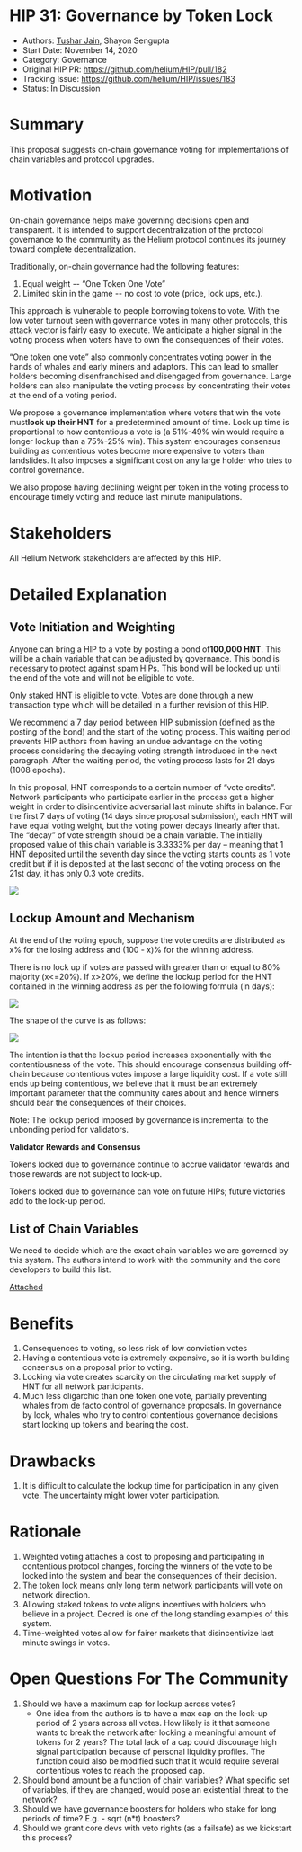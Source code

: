 # HIP 31: Governance by Token Lock

- Authors: [Tushar Jain](https://github.com/@tjmcc), Shayon Sengupta
- Start Date: November 14, 2020
- Category: Governance
- Original HIP PR: https://github.com/helium/HIP/pull/182
- Tracking Issue: https://github.com/helium/HIP/issues/183
- Status: In Discussion

# Summary
[summary]: #summary

This proposal suggests on-chain governance voting for implementations of chain variables and protocol upgrades.


# Motivation
[motivation]: #motivation

On-chain governance helps make governing decisions open and transparent. It is intended to support decentralization of the protocol governance to the community as the Helium protocol continues its journey toward complete decentralization.

Traditionally, on-chain governance had the following features:

1. Equal weight -- “One Token One Vote”
2. Limited skin in the game -- no cost to vote (price, lock ups, etc.).

This approach is vulnerable to people borrowing tokens to vote. With the low voter turnout seen with governance votes in many other protocols, this attack vector is fairly easy to execute. We anticipate a higher signal in the voting process when voters have to own the consequences of their votes.

“One token one vote” also commonly concentrates voting power in the hands of whales and early miners and adaptors. This can lead to smaller holders becoming disenfranchised and disengaged from governance. Large holders can also manipulate the voting process by concentrating their votes at the end of a voting period.

We propose a governance implementation where voters that win the vote must**lock up their HNT** for a predetermined amount of time. Lock up time is proportional to how contentious a vote is (a 51%-49% win would require a longer lockup than a 75%-25% win). This system encourages consensus building as contentious votes become more expensive to voters than landslides. It also imposes a significant cost on any large holder who tries to control governance.

We also propose having declining weight per token in the voting process to encourage timely voting and reduce last minute manipulations.


# Stakeholders
[stakeholders]: #stakeholders

All Helium Network stakeholders are affected by this HIP.

# Detailed Explanation
[detailed-explanation]: #detailed-explanation

## Vote Initiation and Weighting

Anyone can bring a HIP to a vote by posting a bond of**100,000 HNT**. This will be a chain variable that can be adjusted by governance. This bond is necessary to protect against spam HIPs. This bond will be locked up until the end of the vote and will not be eligible to vote.

Only staked HNT is eligible to vote. Votes are done through a new transaction type which will be detailed in a further revision of this HIP.

We recommend a 7 day period between HIP submission (defined as the posting of the bond) and the start of the voting process. This waiting period prevents HIP authors from having an undue advantage on the voting process considering the decaying voting strength introduced in the next paragraph. After the waiting period, the voting process lasts for 21 days (1008 epochs).

In this proposal, HNT corresponds to a certain number of “vote credits”. Network participants who participate earlier in the process get a higher weight in order to disincentivize adversarial last minute shifts in balance. For the first 7 days of voting (14 days since proposal submission), each HNT will have equal voting weight, but the voting power decays linearly after that. The “decay” of vote strength should be a chain variable. The initially proposed value of this chain variable is 3.3333% per day – meaning that 1 HNT deposited until the seventh day since the voting starts counts as 1 vote credit but if it is deposited at the last second of the voting process on the 21st day, it has only 0.3 vote credits.

![](https://lh4.googleusercontent.com/PuwNiLI82brcIcWHTJNMMhVx3aNV6wmQ1g43Akd19Wr1ykRifYmrSOi6LXbnMnNwFeU2iSTLMsC1kqfNLxc0OOudrMvioJY7WXC81JUMJ9Wh3hDupfywW_5b36_OZKL6t3aI_28)


## Lockup Amount and Mechanism

At the end of the voting epoch, suppose the vote credits are distributed as x% for the losing address and (100 - x)% for the winning address.

There is no lock up if votes are passed with greater than or equal to 80% majority (x&lt;=20%). If x>20%, we define the lockup period for the HNT contained in the winning address as per the following formula (in days):
  
![](https://lh5.googleusercontent.com/cljWpx5-WOPvC8fLKV3pNpvMOgX5jTsokMfJX94ePDZihjjw3Tgzr3qBqfp1wmBqjZLj37hhv8Rpw9SWHWmDYvhdi_wpz2UyUCVM4x1trH2U-ad5-68x8UN_IhIw8ttwM__Yjxo)  

The shape of the curve is as follows:

![](https://lh6.googleusercontent.com/WQ9Rpir-AE-zinmrDrZT5Nx066RwhCx2RwS-XpSO_ebr1rzz5uuz9Nu43CPKlCrnAFbBzIZehNmBXOEDuVxLX3I3FL1ggJRr9PF4Ic74ZtLJMb2cMbm2W67ADRVVdvmk5BAWu7k)

The intention is that the lockup period increases exponentially with the contentiousness of the vote. This should encourage consensus building off-chain because contentious votes impose a large liquidity cost. If a vote still ends up being contentious, we believe that it must be an extremely important parameter that the community cares about and hence winners should bear the consequences of their choices.

Note: The lockup period imposed by governance is incremental to the unbonding period for validators.


**Validator Rewards and Consensus**

Tokens locked due to governance continue to accrue validator rewards and those rewards are not subject to lock-up.

Tokens locked due to governance can vote on future HIPs; future victories add to the lock-up period.


## List of Chain Variables

We need to decide which are the exact chain variables we are governed by this system. The authors intend to work with the community and the core developers to build this list.

[Attached](https://helium.plus/chain-vars)


# Benefits
[benefits]: #benefits

1. Consequences to voting, so less risk of low conviction votes
2. Having a contentious vote is extremely expensive, so it is worth building consensus on a proposal prior to voting.
3. Locking via vote creates scarcity on the circulating market supply of HNT for all network participants.
4. Much less oligarchic than one token one vote, partially preventing whales from de facto control of governance proposals. In governance by lock, whales who try to control contentious governance decisions start locking up tokens and bearing the cost.


# Drawbacks
[drawbacks]: #drawbacks

1. It is difficult to calculate the lockup time for participation in any given vote. The uncertainty might lower voter participation.


# Rationale
[rationale]: #rationale

1. Weighted voting attaches a cost to proposing and participating in contentious protocol changes, forcing the winners of the vote to be locked into the system and bear the consequences of their decision.
2. The token lock means only long term network participants will vote on network direction.
3. Allowing staked tokens to vote aligns incentives with holders who believe in a project. Decred is one of the long standing examples of this system.
4. Time-weighted votes allow for fairer markets that disincentivize last minute swings in votes.


# Open Questions For The Community
[openquestions]: #openquestions

1. Should we have a maximum cap for lockup across votes?
   - One idea from the authors is to have a max cap on the lock-up period of 2 years across all votes. How likely is it that someone wants to break the network after locking a meaningful amount of tokens for 2 years? The total lack of a cap could discourage high signal participation because of personal liquidity profiles. The function could also be modified such that it would require several contentious votes to reach the proposed cap.
2. Should bond amount be a function of chain variables? What specific set of variables, if they are changed, would pose an existential threat to the network?
3. Should we have governance boosters for holders who stake for long periods of time? E.g. - sqrt (n\*t) boosters?
4. Should we grant core devs with veto rights (as a failsafe) as we kickstart this process?
